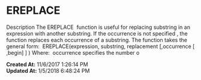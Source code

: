# EREPLACE

Description The EREPLACE  function is useful for replacing substring in an expression with another substring. If the occurrence is not specified , the function replaces each occurrence of a substring. The function takes the general form:  EREPLACE(expression, substring, replacement [,occurrence [ ,begin] ] ) Where:  occurrence specifies the number o  

**Created At:** 11/6/2017 1:26:14 PM  
**Updated At:** 1/5/2018 6:48:24 PM  

